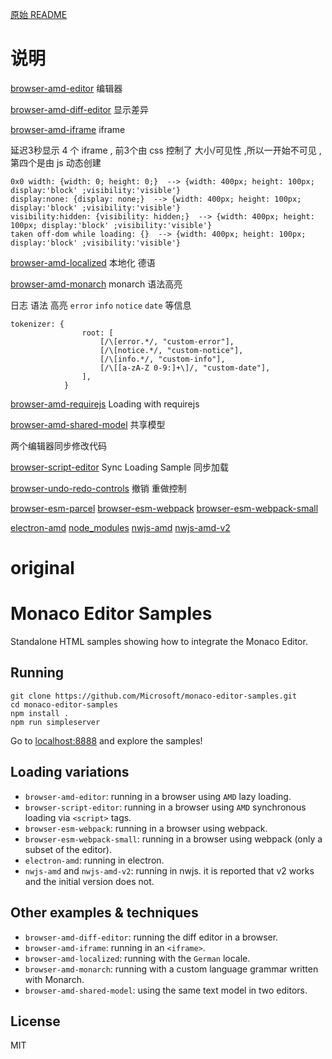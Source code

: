 
[原始 README](#original)

# 说明

[browser-amd-editor](browser-amd-editor/)  编辑器

[browser-amd-diff-editor](browser-amd-diff-editor/)  显示差异

[browser-amd-iframe](browser-amd-iframe/) iframe

延迟3秒显示 4 个 iframe , 前3个由 css 控制了 大小/可见性 ,所以一开始不可见 , 第四个是由 js 动态创建

	0x0 width: {width: 0; height: 0;}  --> {width: 400px; height: 100px; display:'block' ;visibility:'visible'}
	display:none: {display: none;}  --> {width: 400px; height: 100px; display:'block' ;visibility:'visible'}
	visibility:hidden: {visibility: hidden;}  --> {width: 400px; height: 100px; display:'block' ;visibility:'visible'}
	taken off-dom while loading: {}  --> {width: 400px; height: 100px; display:'block' ;visibility:'visible'}


[browser-amd-localized](browser-amd-localized/) 本地化 德语

[browser-amd-monarch](browser-amd-monarch/) monarch 语法高亮

日志 语法 高亮 `error` `info` `notice` `date` 等信息

	tokenizer: {
					root: [
						[/\[error.*/, "custom-error"],
						[/\[notice.*/, "custom-notice"],
						[/\[info.*/, "custom-info"],
						[/\[[a-zA-Z 0-9:]+\]/, "custom-date"],
					],
				}

[browser-amd-requirejs](browser-amd-requirejs/) Loading with requirejs


[browser-amd-shared-model](browser-amd-shared-model/) 共享模型

 两个编辑器同步修改代码

[browser-script-editor](browser-script-editor/) Sync Loading Sample 同步加载

[browser-undo-redo-controls](browser-undo-redo-controls/) 撤销 重做控制

[browser-esm-parcel](browser-esm-parcel/)
[browser-esm-webpack](browser-esm-webpack/)
[browser-esm-webpack-small](browser-esm-webpack-small/)


[electron-amd](electron-amd/)
[node_modules](node_modules/)
[nwjs-amd](nwjs-amd/)
[nwjs-amd-v2](nwjs-amd-v2/)




# original

# Monaco Editor Samples

Standalone HTML samples showing how to integrate the Monaco Editor.

## Running

```
git clone https://github.com/Microsoft/monaco-editor-samples.git
cd monaco-editor-samples
npm install .
npm run simpleserver
```

Go to <a href="http://localhost:8888">localhost:8888</a> and explore the samples!

## Loading variations
* `browser-amd-editor`: running in a browser using `AMD` lazy loading.
* `browser-script-editor`: running in a browser using `AMD` synchronous loading via `<script>` tags.
* `browser-esm-webpack`: running in a browser using webpack.
* `browser-esm-webpack-small`: running in a browser using webpack (only a subset of the editor).
* `electron-amd`: running in electron.
* `nwjs-amd` and `nwjs-amd-v2`: running in nwjs. it is reported that v2 works and the initial version does not.

## Other examples & techniques
* `browser-amd-diff-editor`: running the diff editor in a browser.
* `browser-amd-iframe`: running in an `<iframe>`.
* `browser-amd-localized`: running with the `German` locale.
* `browser-amd-monarch`: running with a custom language grammar written with Monarch.
* `browser-amd-shared-model`: using the same text model in two editors.

## License

MIT
